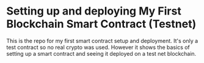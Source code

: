 

<h1>Setting up and deploying My First Blockchain Smart Contract (Testnet)</h1>
This is the repo for my first smart contract setup and deployment. It's only a test contract so no real crypto was used. However it shows the basics of setting up a smart contract and seeing it deployed on a test net blockchain.
